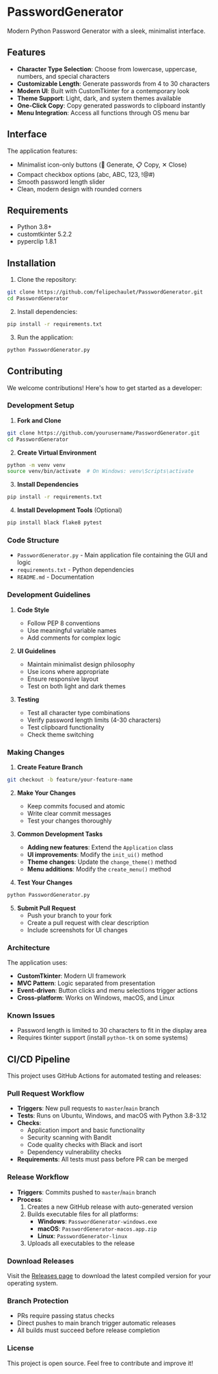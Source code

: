 # PasswordGenerator

Modern Python Password Generator with a sleek, minimalist interface.

## Features

- **Character Type Selection**: Choose from lowercase, uppercase, numbers, and special characters
- **Customizable Length**: Generate passwords from 4 to 30 characters
- **Modern UI**: Built with CustomTkinter for a contemporary look
- **Theme Support**: Light, dark, and system themes available
- **One-Click Copy**: Copy generated passwords to clipboard instantly
- **Menu Integration**: Access all functions through OS menu bar

## Interface

The application features:
- Minimalist icon-only buttons (🔄 Generate, 📋 Copy, ✕ Close)
- Compact checkbox options (abc, ABC, 123, !@#)
- Smooth password length slider
- Clean, modern design with rounded corners

## Requirements

- Python 3.8+
- customtkinter 5.2.2
- pyperclip 1.8.1

## Installation

1. Clone the repository:
```bash
git clone https://github.com/felipechaulet/PasswordGenerator.git
cd PasswordGenerator
```

2. Install dependencies:
```bash
pip install -r requirements.txt
```

3. Run the application:
```bash
python PasswordGenerator.py
```

## Contributing

We welcome contributions! Here's how to get started as a developer:

### Development Setup

1. **Fork and Clone**
```bash
git clone https://github.com/yourusername/PasswordGenerator.git
cd PasswordGenerator
```

2. **Create Virtual Environment**
```bash
python -m venv venv
source venv/bin/activate  # On Windows: venv\Scripts\activate
```

3. **Install Dependencies**
```bash
pip install -r requirements.txt
```

4. **Install Development Tools** (Optional)
```bash
pip install black flake8 pytest
```

### Code Structure

- `PasswordGenerator.py` - Main application file containing the GUI and logic
- `requirements.txt` - Python dependencies
- `README.md` - Documentation

### Development Guidelines

1. **Code Style**
   - Follow PEP 8 conventions
   - Use meaningful variable names
   - Add comments for complex logic

2. **UI Guidelines**
   - Maintain minimalist design philosophy
   - Use icons where appropriate
   - Ensure responsive layout
   - Test on both light and dark themes

3. **Testing**
   - Test all character type combinations
   - Verify password length limits (4-30 characters)
   - Test clipboard functionality
   - Check theme switching

### Making Changes

1. **Create Feature Branch**
```bash
git checkout -b feature/your-feature-name
```

2. **Make Your Changes**
   - Keep commits focused and atomic
   - Write clear commit messages
   - Test your changes thoroughly

3. **Common Development Tasks**
   - **Adding new features**: Extend the `Application` class
   - **UI improvements**: Modify the `init_ui()` method
   - **Theme changes**: Update the `change_theme()` method
   - **Menu additions**: Modify the `create_menu()` method

4. **Test Your Changes**
```bash
python PasswordGenerator.py
```

5. **Submit Pull Request**
   - Push your branch to your fork
   - Create a pull request with clear description
   - Include screenshots for UI changes

### Architecture

The application uses:
- **CustomTkinter**: Modern UI framework
- **MVC Pattern**: Logic separated from presentation
- **Event-driven**: Button clicks and menu selections trigger actions
- **Cross-platform**: Works on Windows, macOS, and Linux

### Known Issues

- Password length is limited to 30 characters to fit in the display area
- Requires tkinter support (install `python-tk` on some systems)

## CI/CD Pipeline

This project uses GitHub Actions for automated testing and releases:

### Pull Request Workflow
- **Triggers**: New pull requests to `master`/`main` branch
- **Tests**: Runs on Ubuntu, Windows, and macOS with Python 3.8-3.12
- **Checks**:
  - Application import and basic functionality
  - Security scanning with Bandit
  - Code quality checks with Black and isort
  - Dependency vulnerability checks
- **Requirements**: All tests must pass before PR can be merged

### Release Workflow
- **Triggers**: Commits pushed to `master`/`main` branch
- **Process**:
  1. Creates a new GitHub release with auto-generated version
  2. Builds executable files for all platforms:
     - **Windows**: `PasswordGenerator-windows.exe`
     - **macOS**: `PasswordGenerator-macos.app.zip` 
     - **Linux**: `PasswordGenerator-linux`
  3. Uploads all executables to the release

### Download Releases
Visit the [Releases page](https://github.com/felipechaulet/PasswordGenerator/releases) to download the latest compiled version for your operating system.

### Branch Protection
- PRs require passing status checks
- Direct pushes to main branch trigger automatic releases
- All builds must succeed before release completion

### License

This project is open source. Feel free to contribute and improve it!